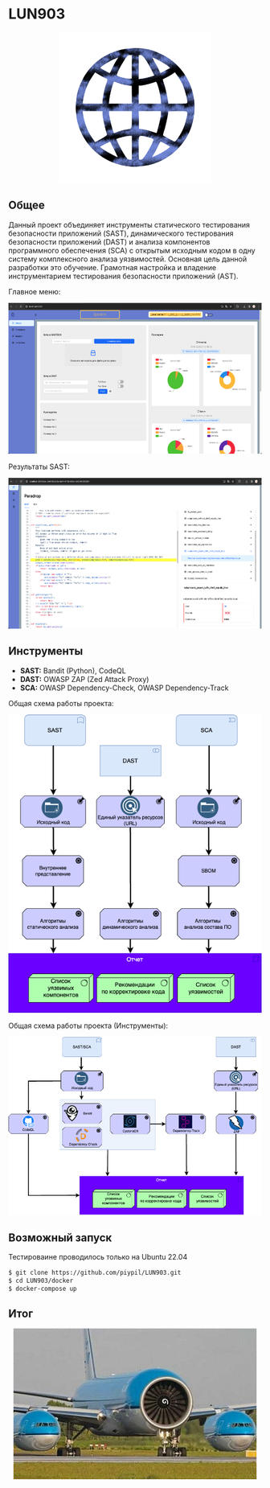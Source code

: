 # LUN903

<p align="center">
	<img src="/frontend/src/assets/images/logo_page.png" height="300px"/>
</p>


## Общее 
Данный проект объединяет инструменты статического тестирования безопасности приложений (SAST),  динамического тестирования безопасности приложений (DAST)  и анализа компонентов программного обеспечения (SCA) с открытым исходным кодом в одну систему комплексного анализа уязвимостей. Основная цель данной разработки это обучение. Грамотная настройка и владение инструментарием тестирования безопасности приложений (AST). 

Главное меню:
<p align="center">
	<img src="/docs/diagrams/png/Image1LUN903.png" height="300px"/>
</p>

Результаты SAST:
<p align="center">
	<img src="/docs/diagrams/png/Image2LUN903.png" height="300px"/>
</p>

## Инструменты
- **SAST:** Bandit (Python), CodeQL 
- **DAST:** OWASP ZAP (Zed Attack Proxy)
- **SCA:** OWASP Dependency-Check, OWASP Dependency-Track

Общая схема работы проекта:
<p align="center">
	<img src="/docs/diagrams/png/Image5LUN903.png"/>
</p>

Общая схема работы проекта (Инструменты):
<p align="center">
	<img src="/docs/diagrams/png/Image3LUN903.png"/>
</p>

## Возможный запуск
Тестироваине проводилось только на Ubuntu 22.04
    
    $ git clone https://github.com/piypil/LUN903.git
    $ cd LUN903/docker
    $ docker-compose up

## Итог

<p align="center">
	<img src="/docs/diagrams/png/Image4LUN903.png" height="300px"/>
</p>